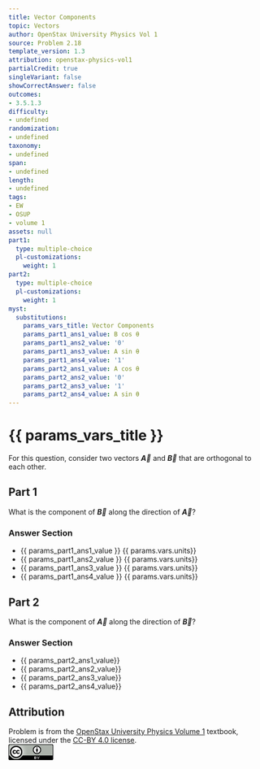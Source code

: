 ```yaml
---
title: Vector Components
topic: Vectors
author: OpenStax University Physics Vol 1
source: Problem 2.18
template_version: 1.3
attribution: openstax-physics-vol1
partialCredit: true
singleVariant: false
showCorrectAnswer: false
outcomes:
- 3.5.1.3
difficulty:
- undefined
randomization:
- undefined
taxonomy:
- undefined
span:
- undefined
length:
- undefined
tags:
- EW
- OSUP
- volume 1
assets: null
part1:
  type: multiple-choice
  pl-customizations:
    weight: 1
part2:
  type: multiple-choice
  pl-customizations:
    weight: 1
myst:
  substitutions:
    params_vars_title: Vector Components
    params_part1_ans1_value: B cos θ
    params_part1_ans2_value: '0'
    params_part1_ans3_value: A sin θ
    params_part1_ans4_value: '1'
    params_part2_ans1_value: A cos θ
    params_part2_ans2_value: '0'
    params_part2_ans3_value: '1'
    params_part2_ans4_value: A sin θ
---
```

# {{ params_vars_title }}
For this question, consider two vectors **$\vec{A}$** and **$\vec{B}$** that are orthogonal to each other.

## Part 1

What is the component of **$\vec{B}$** along the direction of **$\vec{A}$**?

### Answer Section

- {{ params_part1_ans1_value }} {{ params.vars.units}}
- {{ params_part1_ans2_value }} {{ params.vars.units}}
- {{ params_part1_ans3_value }} {{ params.vars.units}}
- {{ params_part1_ans4_value }} {{ params.vars.units}}

## Part 2

What is the component of **$\vec{A}$** along the direction of **$\vec{B}$**?

### Answer Section

- {{ params_part2_ans1_value}}
- {{ params_part2_ans2_value}}
- {{ params_part2_ans3_value}}
- {{ params_part2_ans4_value}}

## Attribution

Problem is from the [OpenStax University Physics Volume 1](https://openstax.org/details/books/university-physics-volume-1) textbook, licensed under the [CC-BY 4.0 license](https://creativecommons.org/licenses/by/4.0/).<br>![Image representing the Creative Commons 4.0 BY license.](https://raw.githubusercontent.com/firasm/bits/master/by.png)